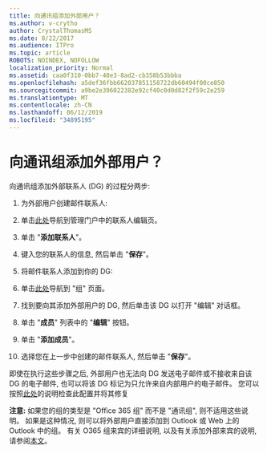```yaml
---
title: 向通讯组添加外部用户？
ms.author: v-crytho
author: CrystalThomasMS
ms.date: 8/22/2017
ms.audience: ITPro
ms.topic: article
ROBOTS: NOINDEX, NOFOLLOW
localization_priority: Normal
ms.assetid: caa0f310-0bb7-48e3-8ad2-cb358b53bbba
ms.openlocfilehash: a5def36fbb662037851158722db60494f00ce850
ms.sourcegitcommit: a9be2e396022382e92cf40c0d0d82f2f59c2e259
ms.translationtype: MT
ms.contentlocale: zh-CN
ms.lasthandoff: 06/12/2019
ms.locfileid: "34895195"
---
```

# <a name="adding-external-users-to-a-distribution-group"></a>向通讯组添加外部用户？

向通讯组添加外部联系人 (DG) 的过程分两步:
  
1. 为外部用户创建邮件联系人:
    
1. 单击[此处](https://admin.microsoft.com/adminportal/home#/Contact)导航到管理门户中的联系人编辑页。 
    
2. 单击 "**添加联系人**"。
    
3. 键入您的联系人的信息, 然后单击 "**保存**"。
    
2. 将邮件联系人添加到你的 DG:
    
1. 单击[此处](https://admin.microsoft.com/adminportal/home#/groups)导航到 "组" 页面。 
    
2. 找到要向其添加外部用户的 DG, 然后单击该 DG 以打开 "编辑" 对话框。
    
3. 单击 "**成员**" 列表中的 "**编辑**" 按钮。 
    
4. 单击 "**添加成员**"。
    
5. 选择您在上一步中创建的邮件联系人, 然后单击 "**保存**"。
    
即使在执行这些步骤之后, 外部用户也无法向 DG 发送电子邮件或不接收来自该 DG 的电子邮件, 也可以将该 DG 标记为只允许来自内部用户的电子邮件。 您可以按照[此处](https://support.office.com/article/Fix-email-delivery-issues-for-error-code-5-7-133-in-Office-365-991abc19-7756-438f-abcb-39f69b80f284.aspx)的说明检查此配置并将其修复
  
 **注意:** 如果您的组的类型是 "Office 365 组" 而不是 "通讯组", 则不适用这些说明。 如果是这种情况, 则可以将外部用户直接添加到 Outlook 或 Web 上的 Outlook 中的组。 有关 O365 组来宾的详细说明, 以及有关添加外部来宾的说明, 请参阅[本文](https://support.office.com/article/Guest-access-in-Office-365-Groups-bfc7a840-868f-4fd6-a390-f347bf51aff6.aspx)。
  